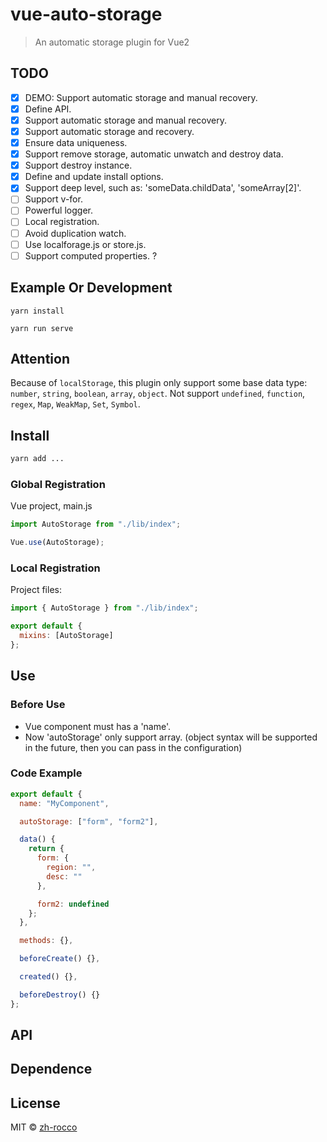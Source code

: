 # vue-auto-storage

> An automatic storage plugin for Vue2

## TODO

- [x] DEMO: Support automatic storage and manual recovery.
- [x] Define API.
- [x] Support automatic storage and manual recovery.
- [x] Support automatic storage and recovery.
- [x] Ensure data uniqueness.
- [x] Support remove storage, automatic unwatch and destroy data.
- [x] Support destroy instance.
- [x] Define and update install options.
- [x] Support deep level, such as: 'someData.childData', 'someArray[2]'.
- [ ] Support v-for.
- [ ] Powerful logger.
- [ ] Local registration.
- [ ] Avoid duplication watch.
- [ ] Use localforage.js or store.js.
- [ ] Support computed properties. ?

## Example Or Development

```
yarn install

yarn run serve
```

## Attention

Because of `localStorage`, this plugin only support some base data type: `number`, `string`, `boolean`, `array`, `object`. Not support `undefined`, `function`, `regex`, `Map`, `WeakMap`, `Set`, `Symbol`.

## Install

```bash
yarn add ...
```

### Global Registration

Vue project, main.js

```javascript
import AutoStorage from "./lib/index";

Vue.use(AutoStorage);
```

### Local Registration

Project files:

```javascript
import { AutoStorage } from "./lib/index";

export default {
  mixins: [AutoStorage]
};
```

## Use

### Before Use

- Vue component must has a 'name'.
- Now 'autoStorage' only support array. (object syntax will be supported in the future, then you can pass in the configuration)

### Code Example

```javascript
export default {
  name: "MyComponent",

  autoStorage: ["form", "form2"],

  data() {
    return {
      form: {
        region: "",
        desc: ""
      },

      form2: undefined
    };
  },

  methods: {},

  beforeCreate() {},

  created() {},

  beforeDestroy() {}
};
```

## API

## Dependence

## License

MIT © [zh-rocco](https://github.com/zh-rocco)
